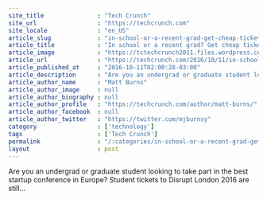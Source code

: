 ```yaml
---
site_title               : "Tech Crunch"
site_url                 : "https://techcrunch.com"
site_locale              : "en_US"
article_slug             : "in-school-or-a-recent-grad-get-cheap-tickets-to-disrupt-london"
article_title            : "In school or a recent grad? Get cheap tickets to Disrupt London"
article_image            : "https://tctechcrunch2011.files.wordpress.com/2016/01/disrupt-london-sua.jpg?w=764&h=400&crop=1"
article_url              : "https://techcrunch.com/2016/10/11/in-school-or-a-recent-grad-get-cheap-tickets-to-disrupt-london/"
article_published_at     : "2016-10-11T02:00:28-03:00"
article_description      : "Are you an undergrad or graduate student looking to take part in the best startup conference in Europe? Student tickets to Disrupt London 2016 are still..."
article_author_name      : "Matt Burns"
article_author_image     : null
article_author_biography : null
article_author_profile   : "https://techcrunch.com/author/matt-burns/"
article_author_facebook  : null
article_author_twitter   : "https://twitter.com/mjburnsy"
category                 : ['technology']
tags                     : ['Tech Crunch']
permalink                : "/:categories/in-school-or-a-recent-grad-get-cheap-tickets-to-disrupt-london/"
layout                   : post
---
```


Are you an undergrad or graduate student looking to take part in the best startup conference in Europe? Student tickets to Disrupt London 2016 are still...
